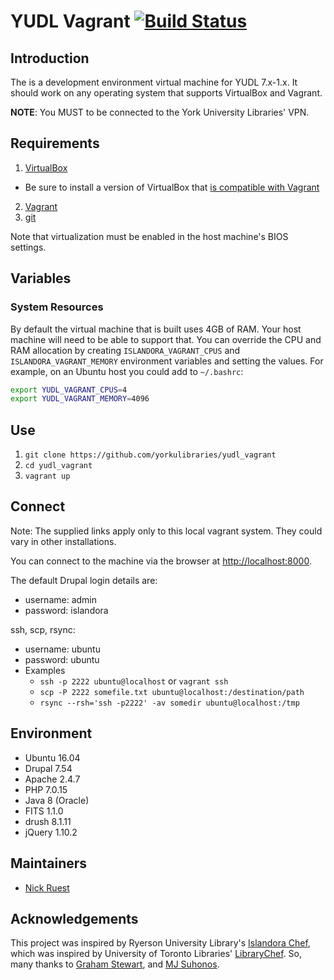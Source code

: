 # YUDL Vagrant [![Build Status](https://travis-ci.org/yorkulibraries/yudl_vagrant.svg?branch=master)](https://travis-ci.org/yorkulibraries/yudl_vagrant)

## Introduction

The is a development environment virtual machine for YUDL 7.x-1.x. It should work on any operating system that supports VirtualBox and Vagrant.

**NOTE**: You MUST to be connected to the York University Libraries' VPN.

## Requirements

1. [VirtualBox](https://www.virtualbox.org/)
  * Be sure to install a version of VirtualBox that [is compatible with Vagrant](https://www.vagrantup.com/docs/virtualbox/)
2. [Vagrant](http://www.vagrantup.com)
3. [git](https://git-scm.com/)

Note that virtualization must be enabled in the host machine's BIOS settings.

## Variables

### System Resources

By default the virtual machine that is built uses 4GB of RAM. Your host machine will need to be able to support that. You can override the CPU and RAM allocation by creating `ISLANDORA_VAGRANT_CPUS` and `ISLANDORA_VAGRANT_MEMORY` environment variables and setting the values. For example, on an Ubuntu host you could add to `~/.bashrc`:

```bash
export YUDL_VAGRANT_CPUS=4
export YUDL_VAGRANT_MEMORY=4096
```

## Use

1. `git clone https://github.com/yorkulibraries/yudl_vagrant`
2. `cd yudl_vagrant`
3. `vagrant up`

## Connect

Note: The supplied links apply only to this local vagrant system. They could vary in other installations. 

You can connect to the machine via the browser at [http://localhost:8000](http://localhost:8000).

The default Drupal login details are:
  - username: admin
  - password: islandora

ssh, scp, rsync:
  - username: ubuntu
  - password: ubuntu
  - Examples
    - `ssh -p 2222 ubuntu@localhost` or `vagrant ssh`
    - `scp -P 2222 somefile.txt ubuntu@localhost:/destination/path`
    - `rsync --rsh='ssh -p2222' -av somedir ubuntu@localhost:/tmp`

## Environment

- Ubuntu 16.04
- Drupal 7.54
- Apache 2.4.7
- PHP 7.0.15
- Java 8 (Oracle)
- FITS 1.1.0
- drush 8.1.11
- jQuery 1.10.2

## Maintainers

* [Nick Ruest](https://github.com/ruebot)

## Acknowledgements

This project was inspired by Ryerson University Library's [Islandora Chef](https://github.com/ryersonlibrary/islandora_chef), which was inspired by University of Toronto Libraries' [LibraryChef](https://github.com/utlib/chef-islandora). So, many thanks to [Graham Stewart](https://github.com/whitepine23), and [MJ Suhonos](http://github.com/mjsuhonos/).
